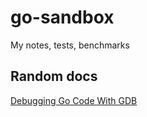 go-sandbox
==========

My notes, tests, benchmarks

## Random docs

[Debugging Go Code With GDB](http://golang.org/doc/gdb)
